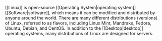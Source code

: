 [[Linux]] is open-source [[Operating System|operating system]] [[Software|software]], which means it can be modified and distributed by anyone around the world. There are many different distributions (versions) of Linux, referred to as flavors, including Linux Mint, Mandrake, Fedora, Ubuntu, Debian, and CentOS. In addition to the [[Desktop|desktop]] operating systems, many distributions of Linux are designed for servers.